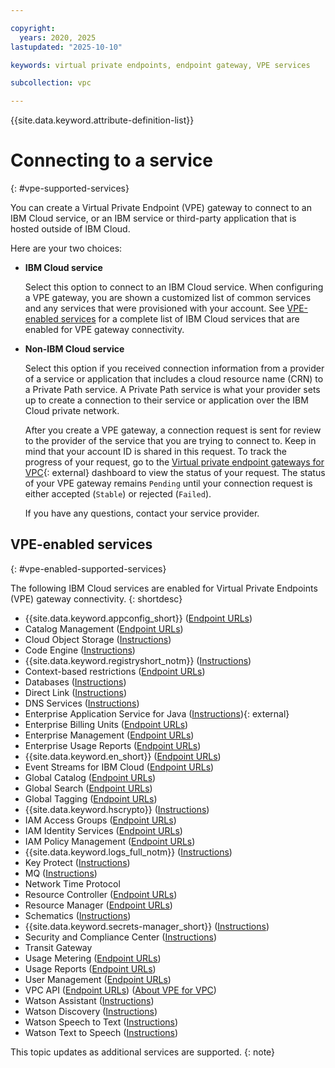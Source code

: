 ```yaml
---

copyright:
  years: 2020, 2025
lastupdated: "2025-10-10"

keywords: virtual private endpoints, endpoint gateway, VPE services

subcollection: vpc

---
```


{{site.data.keyword.attribute-definition-list}}

# Connecting to a service
{: #vpe-supported-services}

You can create a Virtual Private Endpoint (VPE) gateway to connect to an IBM Cloud service, or an IBM service or third-party application that is hosted outside of IBM Cloud.

Here are your two choices:

* **IBM Cloud service**

   Select this option to connect to an IBM Cloud service. When configuring a VPE gateway, you are shown a customized list of common services and any services that were provisioned
with your account. See [VPE-enabled services](/docs/vpc?topic=vpc-vpe-supported-services#vpe-enabled-supported-services) for a complete list of IBM Cloud services that are enabled for VPE gateway connectivity.

* **Non-IBM Cloud service**

   Select this option if you received connection information from a provider of a service or application that includes a cloud resource name (CRN) to a Private Path service. A Private Path service is what your provider sets up to create a connection to their service or application over the IBM Cloud private network.

   After you create a VPE gateway, a connection request is sent for review to the provider of the service that you are trying to connect to. Keep in mind that your account ID is shared in this request. To track the progress of your request, go to the [Virtual private endpoint gateways for VPC](/infrastructure/network/endpointGateways){: external} dashboard to view the status of your request. The status of your VPE gateway remains `Pending` until your connection request is either accepted (`Stable`) or rejected (`Failed`).

   If you have any questions, contact your service provider.

## VPE-enabled services
{: #vpe-enabled-supported-services}

The following IBM Cloud services are enabled for Virtual Private Endpoints (VPE) gateway connectivity.
{: shortdesc}

* {{site.data.keyword.appconfig_short}} ([Endpoint URLs](/apidocs/app-configuration#endpoint-url))
* Catalog Management ([Endpoint URLs](/apidocs/resource-catalog/private-catalog#endpoint-url))
* Cloud Object Storage ([Instructions](/docs/cloud-object-storage?topic=cloud-object-storage-vpes))
* Code Engine ([Instructions](/docs/codeengine?topic=codeengine-vpe))
* {{site.data.keyword.registryshort_notm}} ([Instructions](/docs/Registry?topic=Registry-registry_vpe))
* Context-based restrictions ([Endpoint URLs](/apidocs/context-based-restrictions#endpoint-urls))
* Databases ([Instructions](/docs/cloud-databases?topic=cloud-databases-vpes))
* Direct Link ([Instructions](/docs/dl?topic=dl-vpe-connection))
* DNS Services ([Instructions](/docs/dns-svcs?topic=dns-svcs-vpe-for-dns-svcs#vpe-for-dns-svcs))
* Enterprise Application Service for Java ([Instructions](https://www.ibm.com/docs/en/ease?topic=security-connecting-applications-using-virtual-private-endpoints)){: external}
* Enterprise Billing Units ([Endpoint URLs](/apidocs/enterprise-apis/billing-unit#endpoint-url))
* Enterprise Management ([Endpoint URLs](/apidocs/enterprise-apis/enterprise#endpoint-url))
* Enterprise Usage Reports ([Endpoint URLs](/apidocs/enterprise-apis/resource-usage-reports#endpoint-url))
* {{site.data.keyword.en_short}} ([Endpoint URLs](/apidocs/event-notifications#event-notifications-endpoint-url))
* Event Streams for IBM Cloud ([Endpoint URLs](/apidocs/event-streams/adminrest))
* Global Catalog ([Endpoint URLs](/apidocs/resource-catalog/global-catalog#endpoint-url))
* Global Search ([Endpoint URLs](/apidocs/search#endpoint-url))
* Global Tagging ([Endpoint URLs](/apidocs/tagging#endpoint-url))
* {{site.data.keyword.hscrypto}} ([Instructions](/docs/hs-crypto?topic=hs-crypto-virtual-private-endpoints-for-vpc))
* IAM Access Groups ([Endpoint URLs](/apidocs/iam-access-groups#endpoint-urls))
* IAM Identity Services ([Endpoint URLs](/apidocs/iam-identity-token-api#endpoints))
* IAM Policy Management ([Endpoint URLs](/apidocs/iam-policy-management#endpoint-urls))
* {{site.data.keyword.logs_full_notm}} ([Instructions](/docs/cloud-logs?topic=cloud-logs-vpe-connection&interface=cli))
* Key Protect ([Instructions](/docs/key-protect?topic=key-protect-virtual-private-endpoints))
* MQ ([Instructions](/docs/mqcloud?topic=mqcloud-virtual-private-endpoints-vpe))
* Network Time Protocol
* Resource Controller ([Endpoint URLs](/apidocs/resource-controller/resource-controller#endpoint-url))
* Resource Manager ([Endpoint URLs](/apidocs/resource-controller/resource-manager#endpoint-urls))
* Schematics ([Instructions](/docs/schematics?topic=schematics-private-endpoints#endpoint-setup))
* {{site.data.keyword.secrets-manager_short}} ([Instructions](/docs/secrets-manager?topic=secrets-manager-endpoints))
* Security and Compliance Center ([Instructions](/docs/security-compliance?topic=security-compliance-private-endpoints))
* Transit Gateway
* Usage Metering ([Endpoint URLs](/apidocs/usage-metering#endpoint))
* Usage Reports ([Endpoint URLs](/apidocs/metering-reporting#endpoint))
* User Management ([Endpoint URLs](/apidocs/user-management#endpoint-url))
* VPC API ([Endpoint URLs](/apidocs/vpc#endpoint-url)) ([About VPE for VPC](/docs/vpc?topic=vpc-about-vpe))
* Watson Assistant ([Instructions](/docs/watson?topic=watson-virtual-private-endpoints))
* Watson Discovery ([Instructions](/docs/watson?topic=watson-virtual-private-endpoints))
* Watson Speech to Text ([Instructions](/docs/watson?topic=watson-virtual-private-endpoints))
* Watson Text to Speech ([Instructions](/docs/watson?topic=watson-virtual-private-endpoints))

This topic updates as additional services are supported.
{: note}
